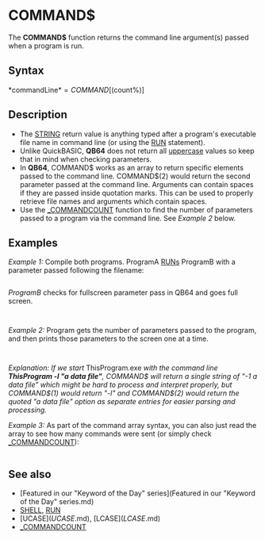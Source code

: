 # COMMAND$

The **COMMAND$** function returns the command line argument(s) passed when a program is run.

  

## Syntax

*commandLine$* = COMMAND$[(count%)]
  

## Description

* The [STRING](STRING.md) return value is anything typed after a program's executable file name in command line (or using the [RUN](RUN.md) statement).
* Unlike QuickBASIC, **QB64** does not return all [uppercase](uppercase.md) values so keep that in mind when checking parameters.
* In **QB64**, COMMAND$ works as an array to return specific elements passed to the command line. COMMAND$(2) would return the second parameter passed at the command line. Arguments can contain spaces if they are passed inside quotation marks. This can be used to properly retrieve file names and arguments which contain spaces.
* Use the [_COMMANDCOUNT](_COMMANDCOUNT.md) function to find the number of parameters passed to a program via the command line. See *Example 2* below.

  

## Examples

*Example 1:* Compile both programs. ProgramA [RUNs](RUNs.md) ProgramB with a parameter passed following the filename:

``` [LOCATE](LOCATE.md) 12, 36: [PRINT](PRINT.md) "ProgramA"  [LOCATE](LOCATE.md) 23, 25: [PRINT](PRINT.md) "Press any key to run ProgramB" K$ = [INPUT$](INPUT$.md)(1) [RUN](RUN.md) "ProgramB FS"  'pass FS parameter to ProgramB in QB64 or QB4.5  [SYSTEM](SYSTEM.md)  
```

*ProgramB* checks for fullscreen parameter pass in QB64 and goes full screen.

``` [LOCATE](LOCATE.md) 17, 36: [PRINT](PRINT.md) "ProgramB" parameter$ = [UCASE$](UCASE$.md)(COMMAND$) 'UCASE$ is needed in QB64 only, as QB4.5 will always return upper case [LOCATE](LOCATE.md) 20, 33: [PRINT](PRINT.md) "Parameter = " + parameter$ [IF](IF.md) [LEFT$](LEFT$.md)(parameter$, 2) = "FS" [THEN](THEN.md) [_FULLSCREEN](_FULLSCREEN.md) 'parameter changes to full screen  [END](END.md)  
```

```                                     ProgramB                                     Parameter = FS.EXE  
```

  

*Example 2:* Program gets the number of parameters passed to the program, and then prints those parameters to the screen one at a time.

``` count = [_COMMANDCOUNT](_COMMANDCOUNT.md) [FOR](FOR.md) c = 1 [TO](TO.md) count     [PRINT](PRINT.md) COMMAND$(c) 'or process commands sent [NEXT](NEXT.md)  
```

``` -1 a data file  
```

*Explanation: If we start* ThisProgram.exe *with the command line **ThisProgram -l "a data file"**, COMMAND$ will return a single string of "-1 a data file" which might be hard to process and interpret properly, but COMMAND$(1) would return "-l" and COMMAND$(2) would return the quoted "a data file" option as separate entries for easier parsing and processing.*
  

*Example 3:* As part of the command array syntax, you can also just read the array to see how many commands were sent (or simply check [_COMMANDCOUNT](_COMMANDCOUNT.md)):

``` DO     count = count + 1     cmd$ = COMMAND$(count)     [IF](IF.md) cmd$ = "" [THEN](THEN.md) [EXIT DO](EXIT DO.md) 'read until an empty return     [PRINT](PRINT.md) cmd$ 'or process commands sent [LOOP](LOOP.md) count = count - 1 'save the number of parameters sent to this program when run  
```

  

## See also

* [Featured in our "Keyword of the Day" series](Featured in our "Keyword of the Day" series.md)
* [SHELL](SHELL.md), [RUN](RUN.md)
* [UCASE$](UCASE$.md), [LCASE$](LCASE$.md)
* [_COMMANDCOUNT](_COMMANDCOUNT.md)

  
